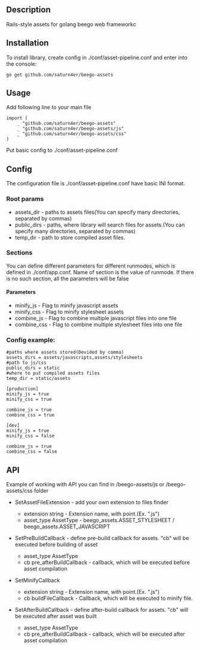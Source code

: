 ## Description
Rails-style assets for golang beego web frameworkc

## Installation
To install library, create config in ./conf/asset-pipeline.conf and enter into the console:

	go get github.com/saturn4er/beego-assets

	
## Usage
Add following line to your main file
 
	import (
		_ "github.com/saturn4er/beego-assets"
		_ "github.com/saturn4er/beego-assets/js"
		_ "github.com/saturn4er/beego-assets/css"
	)

Put basic config to ./conf/asset-pipeline.conf

	

## Config
The configuration file is ./conf/asset-pipeline.conf have basic INI format.

### Root params
- assets_dir - paths to assets files(You can specify many directories, separated by commas)
- public_dirs - paths, where library will search files for assets.(You can specify many directories, separated by commas)
- temp_dir - path to store compiled asset files.

### Sections
You can define different parameters for different runmodes, which is defined in ./conf/app.conf. Name of section is the value of runmode. If there is no such section, all the parameters will be false
#### Parameters
- minify_js - Flag to minify javascript assets
- minify_css - Flag to minify stylesheet assets
- combine_js - Flag to combine multiple javascript files into one file
- combine_css - Flag to combine multiple stylesheet files into one file

### Config example:

	#paths where assets stored(Devided by comma)
	assets_dirs = assets/javascripts,assets/stylesheets
	#path to js/css
	public_dirs = static
	#where to put compiled assets files
	temp_dir = static/assets
	
	[production]
	minify_js = true
	minify_css = true
	
	combine_js = true
	combine_css = true
	
	[dev]
	minify_js = true
	minify_css = false
	
	combine_js = true
	combine_css = false
	
## API
Example of working with API you can find in /beego-assets/js or /beego-assets/css folder

- SetAssetFileExtension - add your own extension to files finder
	- extension string	- Extension name, with point.(Ex. ".js")
	- asset_type AssetType	- beego_assets.ASSET_STYLESHEET / beego_assets.ASSET_JAVASCRIPT
	
- SetPreBuildCallback  - define pre-build callback for assets. "cb" will be executed before building of asset
	- asset_type AssetType
	- cb pre_afterBuildCallback	- callback, which will be executed before asset compilation
	
- SetMinifyCallback
	- extension string	- Extension name, with point.(Ex. ".js")
	- cb buildFileCallback	- Callback, which will be executed to minify file.
	
- SetAfterBuildCallback  - define after-build callback for assets. "cb" will be executed after asset was built
	- asset_type AssetType
	- cb pre_afterBuildCallback	- callback, which will be executed after asset compilation
